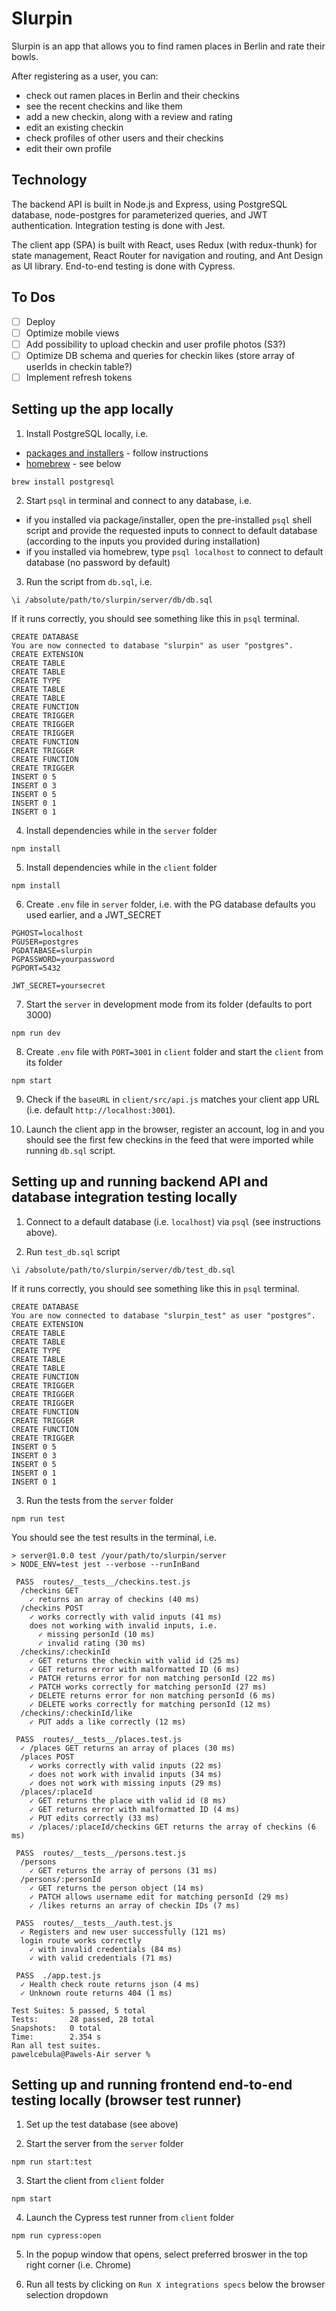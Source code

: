 # Slurpin

Slurpin is an app that allows you to find ramen places in Berlin and rate their bowls.

After registering as a user, you can:

- check out ramen places in Berlin and their checkins
- see the recent checkins and like them
- add a new checkin, along with a review and rating
- edit an existing checkin
- check profiles of other users and their checkins
- edit their own profile

## Technology

The backend API is built in Node.js and Express, using PostgreSQL database, node-postgres for parameterized queries, and JWT authentication. Integration testing is done with Jest.

The client app (SPA) is built with React, uses Redux (with redux-thunk) for state management, React Router for navigation and routing, and Ant Design as UI library. End-to-end testing is done with Cypress.

## To Dos

- [ ] Deploy
- [ ] Optimize mobile views
- [ ] Add possibility to upload checkin and user profile photos (S3?)
- [ ] Optimize DB schema and queries for checkin likes (store array of userIds in checkin table?)
- [ ] Implement refresh tokens

## Setting up the app locally

1. Install PostgreSQL locally, i.e.

- [packages and installers](https://www.postgresql.org/download/) - follow instructions
- [homebrew](https://formulae.brew.sh/formula/postgresql) - see below

```
brew install postgresql
```

2. Start `psql` in terminal and connect to any database, i.e.

- if you installed via package/installer, open the pre-installed `psql` shell script and provide the requested inputs to connect to default database (according to the inputs you provided during installation)
- if you installed via homebrew, type `psql localhost` to connect to default database (no password by default)

3. Run the script from `db.sql`, i.e.

```
\i /absolute/path/to/slurpin/server/db/db.sql
```

If it runs correctly, you should see something like this in `psql` terminal.

```
CREATE DATABASE
You are now connected to database "slurpin" as user "postgres".
CREATE EXTENSION
CREATE TABLE
CREATE TABLE
CREATE TYPE
CREATE TABLE
CREATE TABLE
CREATE FUNCTION
CREATE TRIGGER
CREATE TRIGGER
CREATE TRIGGER
CREATE FUNCTION
CREATE TRIGGER
CREATE FUNCTION
CREATE TRIGGER
INSERT 0 5
INSERT 0 3
INSERT 0 5
INSERT 0 1
INSERT 0 1
```

4.  Install dependencies while in the `server` folder

```
npm install
```

5. Install dependencies while in the `client` folder

```
npm install
```

6. Create `.env` file in `server` folder, i.e. with the PG database defaults you used earlier, and a JWT_SECRET

```
PGHOST=localhost
PGUSER=postgres
PGDATABASE=slurpin
PGPASSWORD=yourpassword
PGPORT=5432

JWT_SECRET=yoursecret
```

7. Start the `server` in development mode from its folder (defaults to port 3000)

```
npm run dev
```

8. Create `.env` file with `PORT=3001` in `client` folder and start the `client` from its folder

```
npm start
```

9. Check if the `baseURL` in `client/src/api.js` matches your client app URL (i.e. default `http://localhost:3001`).

10. Launch the client app in the browser, register an account, log in and you should see the first few checkins in the feed that were imported while running `db.sql` script.

## Setting up and running backend API and database integration testing locally

1. Connect to a default database (i.e. `localhost`) via `psql` (see instructions above).

2. Run `test_db.sql` script

```
\i /absolute/path/to/slurpin/server/db/test_db.sql
```

If it runs correctly, you should see something like this in `psql` terminal.

```
CREATE DATABASE
You are now connected to database "slurpin_test" as user "postgres".
CREATE EXTENSION
CREATE TABLE
CREATE TABLE
CREATE TYPE
CREATE TABLE
CREATE TABLE
CREATE FUNCTION
CREATE TRIGGER
CREATE TRIGGER
CREATE TRIGGER
CREATE FUNCTION
CREATE TRIGGER
CREATE FUNCTION
CREATE TRIGGER
INSERT 0 5
INSERT 0 3
INSERT 0 5
INSERT 0 1
INSERT 0 1
```

3. Run the tests from the `server` folder

```
npm run test
```

You should see the test results in the terminal, i.e.

```
> server@1.0.0 test /your/path/to/slurpin/server
> NODE_ENV=test jest --verbose --runInBand

 PASS  routes/__tests__/checkins.test.js
  /checkins GET
    ✓ returns an array of checkins (40 ms)
  /checkins POST
    ✓ works correctly with valid inputs (41 ms)
    does not working with invalid inputs, i.e.
      ✓ missing personId (10 ms)
      ✓ invalid rating (30 ms)
  /checkins/:checkinId
    ✓ GET returns the checkin with valid id (25 ms)
    ✓ GET returns error with malformatted ID (6 ms)
    ✓ PATCH returns error for non matching personId (22 ms)
    ✓ PATCH works correctly for matching personId (27 ms)
    ✓ DELETE returns error for non matching personId (6 ms)
    ✓ DELETE works correctly for matching personId (12 ms)
  /checkins/:checkinId/like
    ✓ PUT adds a like correctly (12 ms)

 PASS  routes/__tests__/places.test.js
  ✓ /places GET returns an array of places (30 ms)
  /places POST
    ✓ works correctly with valid inputs (22 ms)
    ✓ does not work with invalid inputs (34 ms)
    ✓ does not work with missing inputs (29 ms)
  /places/:placeId
    ✓ GET returns the place with valid id (8 ms)
    ✓ GET returns error with malformatted ID (4 ms)
    ✓ PUT edits correctly (33 ms)
    ✓ /places/:placeId/checkins GET returns the array of checkins (6 ms)

 PASS  routes/__tests__/persons.test.js
  /persons
    ✓ GET returns the array of persons (31 ms)
  /persons/:personId
    ✓ GET returns the person object (14 ms)
    ✓ PATCH allows username edit for matching personId (29 ms)
    ✓ /likes returns an array of checkin IDs (7 ms)

 PASS  routes/__tests__/auth.test.js
  ✓ Registers and new user successfully (121 ms)
  login route works correctly
    ✓ with invalid credentials (84 ms)
    ✓ with valid credentials (71 ms)

 PASS  ./app.test.js
  ✓ Health check route returns json (4 ms)
  ✓ Unknown route returns 404 (1 ms)

Test Suites: 5 passed, 5 total
Tests:       28 passed, 28 total
Snapshots:   0 total
Time:        2.354 s
Ran all test suites.
pawelcebula@Pawels-Air server %
```

## Setting up and running frontend end-to-end testing locally (browser test runner)

1. Set up the test database (see above)

2. Start the server from the `server` folder

```
npm run start:test
```

3. Start the client from `client` folder

```
npm start
```

4. Launch the Cypress test runner from `client` folder

```
npm run cypress:open
```

5. In the popup window that opens, select preferred broswer in the top right corner (i.e. Chrome)

6. Run all tests by clicking on `Run X integrations specs` below the browser selection dropdown
